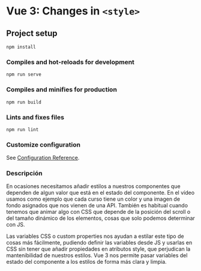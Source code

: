 # Vue 3: Changes in `<style>`

## Project setup
```
npm install
```

### Compiles and hot-reloads for development
```
npm run serve
```

### Compiles and minifies for production
```
npm run build
```

### Lints and fixes files
```
npm run lint
```

### Customize configuration
See [Configuration Reference](https://cli.vuejs.org/config/).

### Descripción

En ocasiones necesitamos añadir estilos a nuestros componentes que dependen de algun valor que está en el estado del componente. En el vídeo usamos como ejemplo que cada curso tiene un color y una imagen de fondo asignados que nos vienen de una API. También es habitual cuando tenemos que animar algo con CSS que depende de la posición del scroll o del tamaño dinámico de los elementos, cosas que solo podemos determinar con JS.


Las variables CSS o custom properties nos ayudan a estilar este tipo de cosas más fácilmente, pudiendo definir las variables desde JS y usarlas en CSS sin tener que añadir propiedades en atributos style, que perjudican la mantenibilidad de nuestros estilos. Vue 3 nos permite pasar variables del estado del componente a los estilos de forma más clara y limpia.